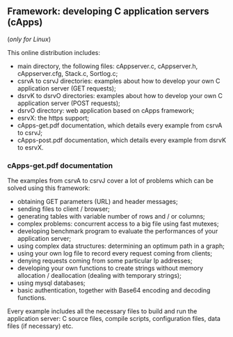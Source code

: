 ## Framework: developing C application servers (cApps) ##

(*only for Linux*)

This online distribution includes:
- main directory, the following files: cAppserver.c, cAppserver.h, cAppserver.cfg, Stack.c, Sortlog.c;
- csrvA to csrvJ directories: examples about how to develop your own C application server (GET requests);
- dsrvK to dsrvO directories: examples about how to develop your own C application server (POST requests);
- dsrvO directory: web application based on cApps framework;
- esrvX: the https support;
- cApps-get.pdf documentation, which details every example from csrvA to csrvJ;
- cApps-post.pdf documentation, which details every example from dsrvK to esrvX.

### **cApps-get.pdf** documentation ###

The examples from csrvA to csrvJ cover a lot of problems which can be solved using this framework:
- obtaining GET parameters (URL) and header messages;
- sending files to client / browser;
- generating tables with variable number of rows and / or columns;
- complex problems: concurrent access to a big file using fast mutexes;
- developing benchmark program to evaluate the performances of your application server;
- using complex data structures: determining an optimum path in a graph;
- using your own log file to record every request coming from clients;
- denying requests coming from some particular Ip addresses;
- developing your own functions to create strings without memory allocation / deallocation (dealing with temporary strings);
- using mysql databases;
- basic authentication, together with Base64 encoding and decoding functions.

Every example includes all the necessary files to build and run the application server:
C source files, compile scripts, configuration files, data files (if necessary) etc.
